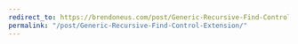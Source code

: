 ```yaml
---
redirect_to: https://brendoneus.com/post/Generic-Recursive-Find-Control-Extension/
permalink: "/post/Generic-Recursive-Find-Control-Extension/"
---
```

